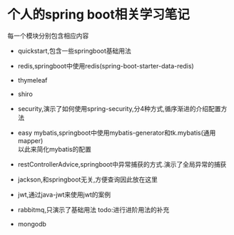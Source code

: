 # 个人的spring boot相关学习笔记

每一个模块分别包含相应内容

- quickstart,包含一些springboot基础用法  

- redis,springboot中使用redis(spring-boot-starter-data-redis)

- thymeleaf

- shiro

- security,演示了如何使用spring-security,分4种方式,循序渐进的介绍配置方法

- easy mybatis,springboot中使用mybatis-generator和tk.mybatis(通用mapper)  
  以此来简化mybatis的配置  

- restControllerAdvice,springboot中异常捕获的方式.演示了全局异常的捕获

- jackson,和springboot无关,方便查询因此放在这里

- jwt,通过java-jwt来使用jwt的案例  

- rabbitmq,只演示了基础用法
  todo:进行进阶用法的补充  

- mongodb  